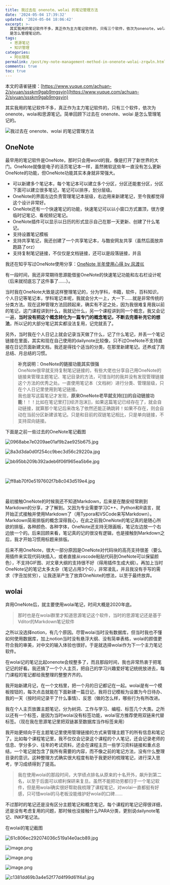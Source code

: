 ```yaml
---
title: 我过去在 onenote、wolai 的笔记管理方法
date: '2024-05-04 17:39:32'
updated: '2024-05-04 18:06:42'
excerpt: >-
  其实我用的笔记软件不多，真正作为主力笔记软件的，只有三个软件，依次为onenote，wolai和思源笔记。简单回顾下过去在 onenote、wolai
  是怎么管理笔记的。
tags:
  - 思源笔记
  - 知识管理
categories:
  - 阿巛随笔
permalink: /post/my-note-management-method-in-onenote-wolai-zrqwln.html
comments: true
toc: true
---
```




本文的语雀链接：[https://www.yuque.com/achuan-2/siyuan/ssskm9gab9mgsyin](https://www.yuque.com/achuan-2/siyuan/ssskm9gab9mgsyin)

其实我用的笔记软件不多，真正作为主力笔记软件的，只有三个软件，依次为onenote，wolai和思源笔记。简单回顾下过去在 onenote、wolai 是怎么管理笔记的。

​![我过去在 onenote、wolai 的笔记管理方法](https://raw.githubusercontent.com/Achuan-2/Picbed/pic/assets/%E6%88%91%E8%BF%87%E5%8E%BB%E5%9C%A8%20onenote%E3%80%81wolai%20%E7%9A%84%E7%AC%94%E8%AE%B0%E7%AE%A1%E7%90%86%E6%96%B9%E6%B3%95-20240504182518-77blt0t.png)​

## OneNote

最早用的笔记软件是OneNote，那时只会用word的我，像是打开了新世界的大门。OneNote就像是电子的活页笔记本一样，虽然微软这些年一直没有怎么更新OneNote的功能，但OneNote功能其实本身就非常强大。

* 可以新建多个笔记本，每个笔记本可以建立多个分区，分区还能套分区，分区下面可以建立很多笔记，笔记可以排序，划分层级。
* OneNote的界面左边负责管理笔记本层级，右边用来新建笔记，至今我都觉得这个设计非常好。
* OneNote还有一个快速笔记的功能，快速笔记可以以小窗口方式置顶，很方便临时记笔记、看视频记笔记。
* OneNote插件可以显示以日历的形式显示自己在那一天更新、创建了什么笔记。
* 支持设置笔记模板
* 支持共享笔记，我还创建了一个共享笔记本，与酷安网友共享（虽然后面放弃跑路了orz）
* 支持复制笔记链接，不仅仅是文档链接，还可以是段落链接，并且

我还在知乎写过OneNote使用分享：[OneNote 半年使用心得 by 风渡巛](https://zhuanlan.zhihu.com/p/104812728)

有一段时间，我还非常期待思源能借鉴OneNote的快速笔记功能和左右栏设计呢（后来就彻底忘了这件事了……）。

当时我在OneNote大致是这样整理笔记的，分为学科，书籍，软件，百科知识，个人日记等笔记本，学科笔记本呢，我就会分大一上，大一下……就是非常传统的分类方法。现在这种管理方法回顾起来，确实有不足之处，因为我很难复用我以前的笔记，这门课程讲到什么，我就记什么，另一个课程讲到同一个概念，我又会记一遍，**当时没有把这个概念转化为一篇专门的概念笔记，不断去完善补充它的想法**，所以记的大部分笔记其实都没法复用，记完就丢了。

另外，当时我在个人日记上就会记录当天做了什么，记了什么笔记，并丢一个笔记链接在里面，其实和现在自己使用的dailynote比较像，只不过OneNote不支持直接在日记页面新建文档，我还是得找个适当的分类，在那里新建笔记。还养成了周总结、月总结的习惯。

> **补充说明：OneNote的链接功能其实很强**  
> OneNote很早就支持复制笔记链接的，有些大佬也分享自己用OneNote的链接来管理主题笔记、笔记目录的方法，可惜当时的我并没有发现管理链接这个方法的优秀之处。一直使用笔记本（文档树）进行分类、管理层级，只在个人日记里使用到笔记链接。  
> 我也是写这篇笔记才发现，**原来OneNote老早就支持[[]]的自动链接功能**！！！比如在笔记里打[[经济泡沫]]，如果这篇笔记已经存在了，就会自动链接，就算那个笔记后来改名了依然还能正确跳转！如果不存在，则会自动在当前分区新建该笔记。只是和目前的双链笔记相比，只是单向链接，不支持双向链接。

下面是之前一些过去的OneNote笔记截图

​![0968abe7e0209ae01af9b2ae925b675.jpg](https://raw.githubusercontent.com/Achuan-2/Picbed/pic/assets/net-img-1714811934906-9567d4d3-42ff-413e-ba55-430f1adfd999-20240504173945-8dbqv77.jpeg)​

​![8a3d3da0d0f254cc9bec3d56c29220a.jpg](https://raw.githubusercontent.com/Achuan-2/Picbed/pic/assets/net-img-1714811946166-4df075d0-84d3-4f14-8b2e-ec54cbec37eb-20240504173945-xcze2ll.jpeg)​

​![bb95bb209b392adeb6f06f965ea5b6e.jpg](https://raw.githubusercontent.com/Achuan-2/Picbed/pic/assets/net-img-1714811963761-a1b60364-87f1-4edf-8d9a-42ce745766c2-20240504173945-km6agj1.jpeg)​

‍

​![ff8ab70f0e5197602f7b8c043d519e4.jpg](https://raw.githubusercontent.com/Achuan-2/Picbed/pic/assets/net-img-1714811954683-2940d027-e6b9-40d0-82e5-0fc61cddeec0-20240504173945-iasrqt8.jpeg)​

‍

最初接触OneNote的时候我还不知道Markdown，后来是在酷安经常刷到Markdown的分享，才了解到。又因为专业需要学习C++、Python和R语言，就开始正式接触并使用Markdown了（用Typora和VSCode来写Markdown）。Markdown简易排版的概念深得我心，在此之前我OneNote的笔记真的是随心所欲的排版，各种颜色、各种字体，OneNote还支持无限画板，笔记左边放一个右边放一个的。后来回顾来看，笔记真的记的很没有逻辑，也是接触到Markdown之后，我才开始习惯用标题来排版。

后来不用OneNote，很大一部分原因是OneNote对代码块的高亮支持很差（要么用插件来实现代码块插入，或者直接从vscode粘贴代码到OneNote可以保留颜色），不支持GIF图、对文章大纲的支持很不好（得用插件生成大纲）。再加上当时OneNote记的笔记太多太杂（笔记占用3个G），非常凌乱，并且我没有手写的需求（字丑加贫穷），让我逐渐产生了放弃OneNote的想法，以至于最终放弃。

## wolai

弃用OneNote后，就主要使用wolai笔记，时间大概是2020年底。

> 那时也是在wolai群里才知道思源笔记这个软件，当时的思源笔记还是基于Vditor的Markdown笔记软件

之所以没选择notion，有几个原因。尽管wolai当时没有数据库，但当时我也不懂如何使用数据库，加上notion当时没有悬浮大纲、没有简单表格，wolai的颜值更符合我的审美，对中文的输入体验也很好。于是就选择wolai作为下一个主力笔记软件。

在wolai记的笔记比起onenote会规整多了，而且那段时间，我也非常热衷于把笔记记的好看。我还搞了一个个人主页，把自己的学习兴趣爱好笔记统统放进去，每门课程的笔记都给我整理的整整齐齐的。

我开始新建月记，在一个文档里，把一个月的日记都记在一起。wolai是有一个模板按钮的，每次点击就能在下面新建一篇日记，我将日记模板为设置为今日待办、我的一天（按时间记录干了什么事情）、反思（做的怎么样，哪些行为有所改进。

我在个人主页放置主题笔记，分为树洞、工作与学习、编程、标签几个大类。之所以还有一个标签，是因为当时wolai没有标签功能，wolai官方推荐使用双链来代替标签。（现在我在思源笔记里把双链甚至数据库当作标签来用）

我开始更倾向于在主题笔记里使用管理链接的方式来管理主题下的所有信息和笔记了。比如每个课程笔记里，我不仅仅会记录这个课程的个人笔记，还会记录老师的信息、学分多少、往年的考试资料，还会在课程主页一些学习资料链接和重点总结，一个笔记就包含了我所有需要的内容，而不像之前的笔记方法，没有什么整理目录的意识。这种整理方式确实很大程度有助于我更好的梳理笔记，进行深入思考，学习成绩得到了提高。

> 我在使用wolai的那段时间，大学绩点排名从原来的十名开外，飙升到第二名，以至于后面可以顺利保研来复旦。虽然不能把功劳都归于一个笔记软件，但是用wolai确实很好帮助我梳理了课程笔记，对wolai一直都挺有好感，只可惜wolai的马老板没能维护好wolai的口碑……

不过那时的笔记还是没有区分主题笔记和概念笔记，每个课程的笔记记得很详细，还是没有考虑复用的问题，那时候也没接触什么PARA分类，更别说dailynote笔记、INKP笔记法。

在wolai的笔记截图

​![61c806ec292074036c519a14e0acb89.jpg](https://raw.githubusercontent.com/Achuan-2/Picbed/pic/assets/net-img-1714812661675-6bc687f7-dc7a-40be-bee8-45a24141fd79-20240504173945-v2bqo9m.jpeg)​

​![image.png](https://raw.githubusercontent.com/Achuan-2/Picbed/pic/assets/net-img-1714812573934-10fd8e04-f38d-4f03-b617-b648eb2fbc61-20240504173945-sd0akut.png)​

​![image.png](https://raw.githubusercontent.com/Achuan-2/Picbed/pic/assets/net-img-1714812638737-72e0d7cc-7181-48ef-9918-2a0071c95451-20240504173945-fyayof5.png)​

​![image.png](https://raw.githubusercontent.com/Achuan-2/Picbed/pic/assets/net-img-1714812610043-0b21bc6e-7128-4252-8ea4-a52726ff9b9d-20240504173945-siton3o.png)​

​![c1381dd69b3a4e52f77d4f99d61f4a1.jpg](https://raw.githubusercontent.com/Achuan-2/Picbed/pic/assets/net-img-1714812519909-faea8159-5dc9-4d24-947a-f8b2875079ab-20240504173945-d1v5f96.jpeg)​
